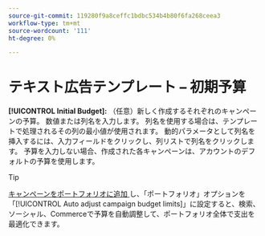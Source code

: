 ```yaml
---
source-git-commit: 119280f9a8ceffc1bdbc534b4b80f6fa268ceea3
workflow-type: tm+mt
source-wordcount: '111'
ht-degree: 0%

---
```

# テキスト広告テンプレート – 初期予算

**[!UICONTROL Initial Budget]:** （任意）新しく作成するそれぞれのキャンペーンの予算。 数値または列名を入力します。 列名を使用する場合は、テンプレートで処理されるその列の最小値が使用されます。 動的パラメータとして列名を挿入するには、入力フィールドをクリックし、列リストで列名をクリックします。 予算を入力しない場合、作成された各キャンペーンは、アカウントのデフォルトの予算を使用します。

>[!TIP]
>
>[ キャンペーンをポートフォリオに追加 ](/help/search-social-commerce/campaign-management/campaign-assign-to-portfolio.md) し、「ポートフォリオ」オプションを「[!UICONTROL Auto adjust campaign budget limits]」に設定すると、検索、ソーシャル、Commerceで予算を自動調整して、ポートフォリオ全体で支出を最適化できます。
